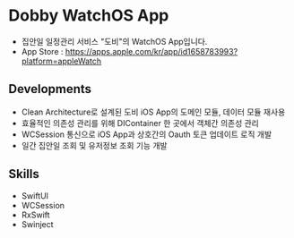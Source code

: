 # Dobby WatchOS App
- 집안일 일정관리 서비스 "도비"의 WatchOS App입니다.
- App Store : https://apps.apple.com/kr/app/id1658783993?platform=appleWatch

## Developments
- Clean Architecture로 설계된 도비 iOS App의 도메인 모듈, 데이터 모듈 재사용
- 효율적인 의존성 관리를 위해 DIContainer 한 곳에서 객체간 의존성 관리
- WCSession 통신으로 iOS App과 상호간의 Oauth 토큰 업데이트 로직 개발
- 일간 집안일 조회 및 유저정보 조회 기능 개발

## Skills
- SwiftUI
- WCSession
- RxSwift
- Swinject
